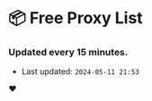 # :package: Free Proxy List
### Updated every 15 minutes.

- Last updated: `2024-05-11 21:53`

:heart:
